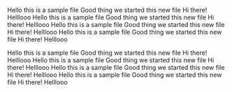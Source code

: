 Hello this is a sample file
Good thing we started this new file
Hi there!
Helllooo
Hello this is a sample file
Good thing we started this new file
Hi there!
Helllooo
Hello this is a sample file
Good thing we started this new file
Hi there!
Helllooo
Hello this is a sample file
Good thing we started this new file
Hi there!
Helllooo

Hello this is a sample file
Good thing we started this new file
Hi there!
Helllooo
Hello this is a sample file
Good thing we started this new file
Hi there!
Helllooo
Hello this is a sample file
Good thing we started this new file
Hi there!
Helllooo
Hello this is a sample file
Good thing we started this new file
Hi there!
Helllooo
